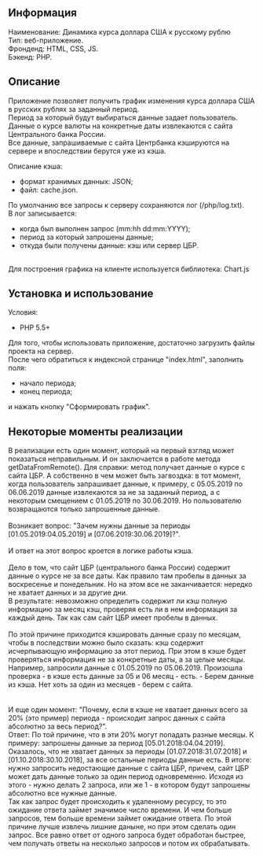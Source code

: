 ## Информация
Наименование: Динамика курса доллара США к русскому рублю<br />
Тип: веб-приложение.<br />
Фронденд: HTML, CSS, JS.<br />
Бэкенд: PHP.<br />

## Описание
Приложение позволяет получить график изменения курса доллара США в русских рублях за заданный период.<br />
Период за который будут выбираться данные задает пользователь.<br />
Данные о курсе валюты на конкретные даты извлекаются с сайта Центрального банка России.<br />
Все данные, запрашиваемые с сайта Центрбанка кэшируются на сервере и впоследствии берутся уже из кэша.<br />

Описание кэша:
- формат хранимых данных: JSON;
- файл: cache.json.

По умолчанию все запросы к серверу сохраняются лог (/php/log.txt).<br />
В лог записывается:
- когда был выполнен запрос (mm:hh dd:mm:YYYY);
- период за который запрошены данные;
- откуда были получены данные: кэш или сервер ЦБР.
<br />
Для построения графика на клиенте используется библиотека: Chart.js<br />

## Установка и использование
Условия:
- PHP 5.5+

Для того, чтобы использовать приложение, достаточно загрузить файлы проекта на сервер.<br />
После чего обратиться к индексной странице "index.html", заполнить поля:
- начало периода;
- конец периода;

и нажать кнопку "Сформировать график".

## Некоторые моменты реализации
В реализации есть один момент, который на первый взгляд может показаться неправильным. И он заключается в работе метода getDataFromRemote(). Для справки: метод получает данные о курсе с сайта ЦБР. А собственно в чем может быть загвоздка: в тот момент, когда пользователь запрашивает данные, к примеру, с 05.05.2019 по 06.06.2019 данные извлекаются за не за заданный период, а с некоторым смещением с 01.05.2019 по 30.06.2019. Но пользователю возвращаются только запрошенные данные.<br />
<br />
Возникает вопрос: "Зачем нужны данные за периоды [01.05.2019:04.05.2019] и [07.06.2019:30.06.2019]?".<br />
<br />
И ответ на этот вопрос кроется в логике работы кэша.<br />
<br />
Дело в том, что сайт ЦБР (центрального банка России) содержит данные о курсе не за все даты. Как правило там пробелы в данных за воскресенье и понедельник. Но на этом все не заканчивается: нередко не хватает данных и за другие дни.<br />
В результате: невозможно определить содержит ли кэш полную информацию за месяц кэш, проверяя есть ли в нем информация за каждый день.
Так как сам сайт ЦБР имеет пробелы в данных.<br />
<br />
По этой причине приходится кэшировать данные сразу по месяцам, чтобы в последствии можно было сказать: кэш содержит исчерпывающую информацию за этот период. При этом в кэше будет проверяться информация не за конкретные даты, а за целые месяцы.<br />
Например, запросили данные c 01.05.2019 по 05.06.2019. Произошла проверка - в кэше есть данные за 05 и 06 месяц - есть. - Берем данные из кэша. Нет хоть за один из месяцев - берем с сайта.<br /><br />
<br />
И еще один момент: "Почему, если в кэше не хватает данных всего за 20% (это пример) периода - происходит запрос данных с сайта абсолютно за весь период?".<br />
Ответ:
По той причине, что в эти 20% могут попадать разные месяцы. К примеру: запрошены данные за период [05.01.2018:04.04.2019]. Оказалось, что не хватает данных за периоды [01.07.2018:31.07.2018] и [01.10.2018:30.10.2018], за все остальные периоды данные есть. В итоге: нужно запросить недостающие данные с сайта ЦБР, причем, сайт ЦБР может дать данные только за один период одновременно. Исходя из этого - нужно делать 2 запроса, или же 1 - в котором будут запрошены абсолютно все нужные данные.<br />
Так как запрос будет происходить к удаленному ресурсу, то это ожидание ответа займет значимое число времени. И чем больше запросов, тем больше времени займет ожидание ответа. По этой причине лучше извлечь лишние даныне, но при этом сделать один запрос. Все равно ответ от одного запроса будет обработан быстрее, чем получать ответы на несколько запросов и потом их обрабатывать.
